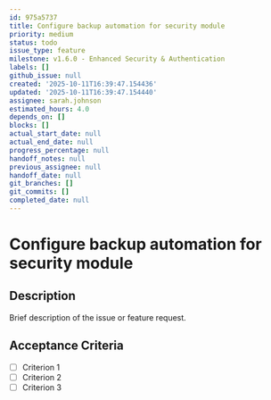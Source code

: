 ```yaml
---
id: 975a5737
title: Configure backup automation for security module
priority: medium
status: todo
issue_type: feature
milestone: v1.6.0 - Enhanced Security & Authentication
labels: []
github_issue: null
created: '2025-10-11T16:39:47.154436'
updated: '2025-10-11T16:39:47.154440'
assignee: sarah.johnson
estimated_hours: 4.0
depends_on: []
blocks: []
actual_start_date: null
actual_end_date: null
progress_percentage: null
handoff_notes: null
previous_assignee: null
handoff_date: null
git_branches: []
git_commits: []
completed_date: null
---
```


# Configure backup automation for security module

## Description

Brief description of the issue or feature request.

## Acceptance Criteria

- [ ] Criterion 1
- [ ] Criterion 2
- [ ] Criterion 3